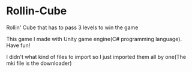 # Rollin-Cube
Rollin' Cube that has to pass 3 levels to win the game

This game I made with Unity game engine(C# programming language).
Have fun!

I didn't what kind of files to import so I just imported them all by one(The mki file is the downloader)
